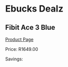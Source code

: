 
# Ebucks Dealz
## Fibit Ace 3 Blue
[Product Page](https://www.ebucks.com/web/shop/productSelected.do?prodId=1155127230&catId=842821695)

Price: R1649.00

Savings: 


	